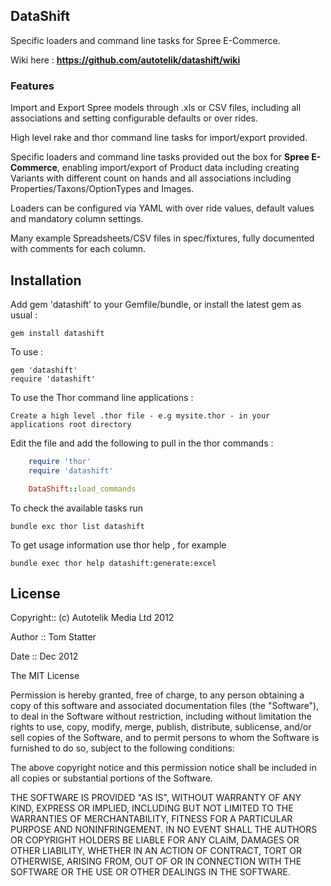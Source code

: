 ##  DataShift 

Specific loaders and command line tasks for Spree E-Commerce.

Wiki here : **https://github.com/autotelik/datashift/wiki**

### Features

Import and Export Spree models through .xls or CSV  files, including
all associations and setting configurable defaults or over rides.

High level rake and thor command line tasks for import/export provided.

Specific loaders and command line tasks provided out the box for **Spree E-Commerce**, 
enabling import/export of Product data including creating Variants with different
 count on hands and all associations including Properties/Taxons/OptionTypes and Images.

Loaders can be configured via YAML with over ride values, default values and mandatory column settings.

Many example Spreadsheets/CSV files in spec/fixtures, fully documented with comments for each column.

## Installation

Add gem 'datashift' to your Gemfile/bundle, or install the latest gem as usual :

    gem install datashift

To use :

    gem 'datashift'
    require 'datashift'


To use the Thor command line applications :

    Create a high level .thor file - e.g mysite.thor - in your applications root directory 

Edit the file and add the following to pull in the thor commands :

```ruby
    require 'thor'
    require 'datashift'

    DataShift::load_commands
```
To check the available tasks run

    bundle exc thor list datashift

To get usage information use thor help <command>, for example

    bundle exec thor help datashift:generate:excel


## License

Copyright:: (c) Autotelik Media Ltd 2012

Author ::   Tom Statter

Date ::     Dec 2012

The MIT License

Permission is hereby granted, free of charge, to any person obtaining a copy
of this software and associated documentation files (the "Software"), to deal
in the Software without restriction, including without limitation the rights
to use, copy, modify, merge, publish, distribute, sublicense, and/or sell
copies of the Software, and to permit persons to whom the Software is
furnished to do so, subject to the following conditions:

The above copyright notice and this permission notice shall be included in
all copies or substantial portions of the Software.

THE SOFTWARE IS PROVIDED "AS IS", WITHOUT WARRANTY OF ANY KIND, EXPRESS OR
IMPLIED, INCLUDING BUT NOT LIMITED TO THE WARRANTIES OF MERCHANTABILITY,
FITNESS FOR A PARTICULAR PURPOSE AND NONINFRINGEMENT. IN NO EVENT SHALL THE
AUTHORS OR COPYRIGHT HOLDERS BE LIABLE FOR ANY CLAIM, DAMAGES OR OTHER
LIABILITY, WHETHER IN AN ACTION OF CONTRACT, TORT OR OTHERWISE, ARISING FROM,
OUT OF OR IN CONNECTION WITH THE SOFTWARE OR THE USE OR OTHER DEALINGS IN
THE SOFTWARE.